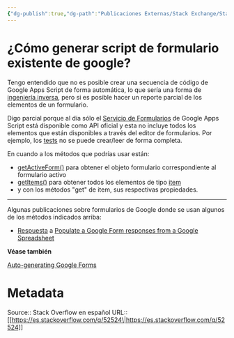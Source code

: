 ```yaml
---
{"dg-publish":true,"dg-path":"Publicaciones Externas/Stack Exchange/Stack Overflow en español/es.stackoverflow.com-52524.md","permalink":"/publicaciones-externas/stack-exchange/stack-overflow-en-espanol/es-stackoverflow-com-52524/","title":"¿Cómo generar script de formulario existente de google?","hide":true,"noteIcon":"\"0\"","created":"2024-04-03T12:49:10.759-06:00","updated":"2024-04-05T16:43:49.296-06:00"}
---
```


# ¿Cómo generar script de formulario existente de google?

Tengo entendido que no es posible crear una secuencia de código de Google Apps Script de forma automática, lo que sería una forma de [ingeniería inversa][1], pero si es posible hacer un reporte parcial de los elementos de un formulario.

Digo parcial porque al día sólo el [Servicio de Formularios][2] de Google Apps Script está disponible como API oficial y esta no incluye todos los elementos que están disponibles a través del editor de formularios. Por ejemplo, los [tests][3] no se puede crear/leer de forma completa.

En cuando a los métodos que podrías usar  están:

- [getActiveForm()][4] para obtener el objeto formulario correspondiente al formulario activo 
- [getItems()][5] para obtener todos los elementos de tipo [item][6]
- y con los métodos "get" de item, sus respectivas propiedades.

<hr>
Algunas publicaciones sobre formularios de Google donde se usan algunos de los métodos indicados arriba:  

- [Respuesta][7] a [Populate a Google Form responses from a Google Spreadsheet][8]

**Véase también**

[Auto-generating Google Forms][9]

  [1]: https://es.wikipedia.org/wiki/Ingenier%C3%ADa_inversa
  [2]: https://developers.google.com/apps-script/reference/forms/
  [3]: https://support.google.com/docs/answer/7032287?hl=es
  [4]: https://developers.google.com/apps-script/reference/forms/form-app#getActiveForm()
  [5]: https://developers.google.com/apps-script/reference/forms/form#getitems
  [6]: https://developers.google.com/apps-script/reference/forms/itemhttps://developers.google.com/apps-script/reference/forms/item
  [7]: https://stackoverflow.com/a/39961386/1595451
  [8]: https://stackoverflow.com/q/21015264/1595451
  [9]: https://gsuite-developers.googleblog.com/2016/06/auto-generating-google-forms.html

# Metadata
Source:: Stack Overflow en español
URL:: [[https://es.stackoverflow.com/q/52524\|https://es.stackoverflow.com/q/52524]]

